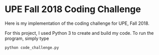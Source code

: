 # UPE Fall 2018 Coding Challenge

Here is my implementation of the coding challenge for UPE, Fall 2018.

For this project, I used Python 3 to create and build my code. To run the program, simply type

```
python code_challenge.py
```
